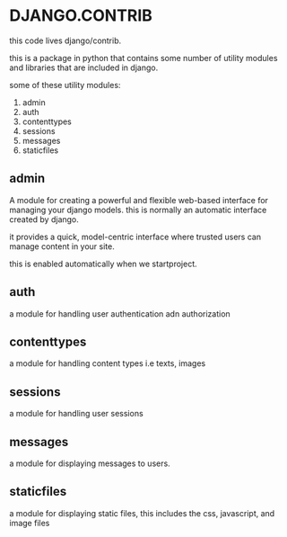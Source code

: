# DJANGO.CONTRIB

this code lives django/contrib.

this is a package in python that contains some number of utility modules and libraries that are included in django.

some of these utility modules:

1. admin
2. auth
3. contenttypes
4. sessions
5. messages
6. staticfiles

## admin

A module for creating a powerful and flexible web-based interface for managing your django models. this is normally an automatic interface created by django.

it provides a quick, model-centric  interface where trusted users can manage content in your site.

this is enabled automatically when we startproject.

## auth

a module for handling user authentication adn authorization

## contenttypes

a module for handling content types i.e texts, images

## sessions

a module for handling user sessions

## messages

a module for displaying messages to users.

## staticfiles

a module for displaying static files, this includes the css, javascript, and image files
